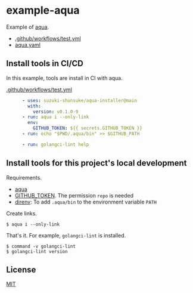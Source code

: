# example-aqua

Example of [aqua](https://github.com/suzuki-shunsuke/aqua).

* [.github/workflows/test.yml](https://github.com/suzuki-shunsuke/example-aqua/blob/main/.github/workflows/test.yml)
* [aqua.yaml](https://github.com/suzuki-shunsuke/example-aqua/blob/main/aqua.yaml)

## Install tools in CI/CD

In this example, tools are install in CI with aqua.

[.github/workflows/test.yml](https://github.com/suzuki-shunsuke/example-aqua/blob/main/.github/workflows/test.yml)

```yaml
      - uses: suzuki-shunsuke/aqua-installer@main
        with:
          version: v0.1.0-9
      - run: aqua i --only-link
        env:
          GITHUB_TOKEN: ${{ secrets.GITHUB_TOKEN }}
      - run: echo "$PWD/.aqua/bin" >> $GITHUB_PATH

      - run: golangci-lint help
```

## Install tools for this project's local development

Requirements.

* [aqua](https://github.com/suzuki-shunsuke/aqua-installer#shell)
* [GITHUB_TOKEN](https://docs.github.com/en/github/authenticating-to-github/keeping-your-account-and-data-secure/creating-a-personal-access-token). The permission `repo` is needed
* [direnv](https://github.com/direnv/direnv#basic-installation): To add `.aqua/bin` to the environment variable `PATH`

Create links.

```
$ aqua i --only-link
```

That's it. For example, `golangci-lint` is installed.

```
$ command -v golangci-lint
$ golangci-lint version
```

## License

[MIT](LICENSE)
